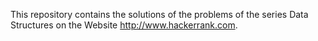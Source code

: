 This repository contains the solutions of the problems of the series Data Structures on the Website http://www.hackerrank.com.
